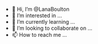 - 👋 Hi, I’m @LanaBoulton
- 👀 I’m interested in ...
- 🌱 I’m currently learning ...
- 💞️ I’m looking to collaborate on ...
- 📫 How to reach me ...

<!---
LanaBoulton/LanaBoulton is a ✨ special ✨ repository because its `README.md` (this file) appears on your GitHub profile.
You can click the Preview link to take a look at your changes.
--->
